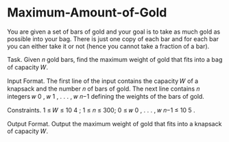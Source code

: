 # Maximum-Amount-of-Gold

You are given a set of bars of gold and your goal is to take as much gold as possible into your bag. There is just one copy of each bar and for each bar you can either take it or not (hence you cannot take a fraction of a bar).

Task. Given 𝑛 gold bars, find the maximum weight of gold that fits into a bag of capacity 𝑊.

Input Format. The first line of the input contains the capacity 𝑊 of a knapsack and the number 𝑛 of bars of gold. The next line contains 𝑛 integers 𝑤 0 , 𝑤 1 , . . . , 𝑤 𝑛−1 defining the weights of the bars of gold.

Constraints. 1 ≤ 𝑊 ≤ 10 4 ; 1 ≤ 𝑛 ≤ 300; 0 ≤ 𝑤 0 , . . . , 𝑤 𝑛−1 ≤ 10 5 .

Output Format. Output the maximum weight of gold that fits into a knapsack of capacity 𝑊.